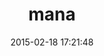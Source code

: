 ---
layout: post
title:  "mana"
repo:   "cloudcastle/mana"
date:   2015-02-18 17:21:48
gemurl: https://github.com/cloudcastle/mana
---